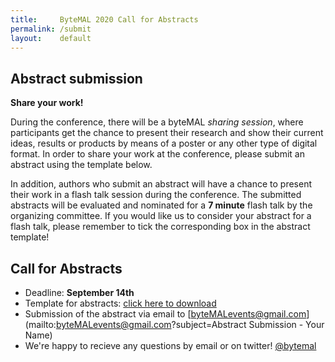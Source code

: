 ```yaml
---
title:     ByteMAL 2020 Call for Abstracts
permalink: /submit
layout:    default
---
```


## Abstract submission

**Share your work!**

During the conference, there will be a byteMAL *sharing session*, where participants get the chance to present their research and show their current ideas, results or products by means of a poster or any other type of digital format. In order to share your work at the conference, please submit an abstract using the template below. 

In addition, authors who submit an abstract will have a chance to present their work in a flash talk session during the conference. The submitted abstracts will be evaluated and nominated for a **7 minute** flash talk by the organizing committee. If you would like us to consider your abstract for a flash talk, please remember to tick the corresponding box in the abstract template!

## Call for Abstracts

- Deadline: **September 14th**
- Template for abstracts: [click here to download](https://github.com/bytemal/bytemal-2020/blob/master/ByteMAL2020_NAME_abstract_v2.docx?raw=true)
- Submission of the abstract via email to [byteMALevents@gmail.com](mailto:byteMALevents@gmail.com?subject=Abstract Submission - Your Name)
- We're happy to recieve any questions by email or on twitter! [@bytemal](https://twitter.com/byteMAL)

<!--### Guidelines for posters and other submissions
Participants are encouraged to submit their research in the form of a poster, video or other digital formats. If accepted, posters and other self-contained digital submissions will be hosted publicly on this conference website. For any accepted digital submissions that cannot be hosted directly on this static website, we will host a link to your self-hosted submission alongside a concise summary.-->


